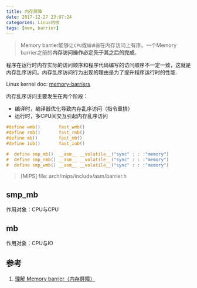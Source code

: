 ```yaml
---
title: 内存屏障
date: 2017-12-27 23:07:24
categories: Linux内核
tags: [mem, barrier]
---
```


>Memory barrier能够让`CPU`或`编译器`在内存访问上有序。一个Memory barrier之前的**内存访问操作必定先于其之后的完成**。

程序在运行时内存实际的访问顺序和程序代码编写的访问顺序不一定一致，这就是内存乱序访问。内存乱序访问行为出现的理由是为了提升程序运行时的性能.

Linux kernel doc: [memory-barriers](https://www.kernel.org/doc/Documentation/memory-barriers.txt)

内存乱序访问主要发生在两个阶段：

* 编译时，编译器优化导致内存乱序访问（指令重排）
* 运行时，多CPU间交互引起内存乱序访问


``` C
#define wmb()       fast_wmb() 
#define rmb()       fast_rmb() 
#define mb()        fast_mb()  
#define iob()       fast_iob() 

#  define smp_mb()  __asm__ __volatile__("sync" : : :"memory")    
#  define smp_rmb() __asm__ __volatile__("sync" : : :"memory")    
#  define smp_wmb() __asm__ __volatile__("sync" : : :"memory")    
```
> [MIPS] file: arch/mips/include/asm/barrier.h 

<!--more-->

## smp_mb

作用对象：CPU与CPU

## mb

作用对象：CPU与IO


## 参考

1. [理解 Memory barrier（内存屏障）](http://blog.csdn.net/world_hello_100/article/details/50131497)

